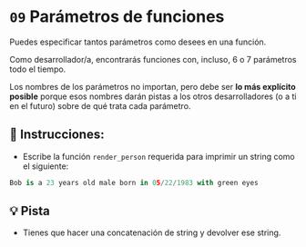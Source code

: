 # `09` Parámetros de funciones

Puedes especificar tantos parámetros como desees en una función. 

Como desarrollador/a, encontrarás funciones con, incluso, 6 o 7 parámetros todo el tiempo. 

Los nombres de los parámetros no importan, pero debe ser **lo más explícito posible** porque esos nombres darán pistas a los otros desarrolladores (o a ti en el futuro) sobre de qué trata cada parámetro.

## 📝 Instrucciones:

+ Escribe la función `render_person` requerida para imprimir un string como el siguiente:

```py
Bob is a 23 years old male born in 05/22/1983 with green eyes
```

## 💡 Pista

- Tienes que hacer una concatenación de string y devolver ese string.
